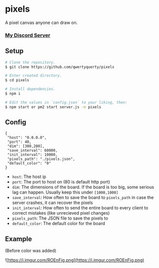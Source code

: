 # pixels

A pixel canvas anyone can draw on.

### [My Discord Server](https://discord.gg/JF3kg77)

## Setup

```bash
# Clone the repository.
$ git clone https://github.com/qwertyquerty/pixels

# Enter created directory.
$ cd pixels

# Install dependencies.
$ npm i

# Edit the values in `config.json` to your liking, then:
$ npm start or pm2 start server.js -n pixels
```

## Config

```
{
 "host": "0.0.0.0",
 "port": 40,
 "dim": [300,200],
 "save_interval": 60000,
 "init_interval": 10000,
 "pixels_path": "./pixels.json",
 "default_color": "0"
}
```

- `host`: The host ip
- `port`: The port to host on (80 is default http port)
- `dim`: The dimensions of the board. If the board is too big, some serious lag can happen. Usually keep this under `[1000,1000]`
- `save_interval`: How often to save the board to `pixels_path` in case the server crashes, it can recover the pixels
- `init_interval`: How often to send the entire board to every client to correct mistakes (like unrecieved pixel changes)
- `pixels_path`: The JSON file to save the pixels to
- `default_color`: The default color for the board

## Example

(Before color was added)

![https://i.imgur.com/ROEnFig.png](https://i.imgur.com/ROEnFig.png)
